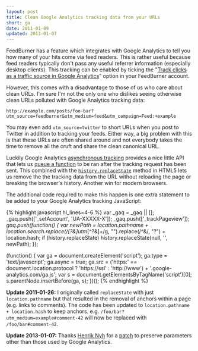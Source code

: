 ```yaml
---
layout: post
title: Clean Google Analytics tracking data from your URLs
short: ga
date: 2011-01-09
updated: 2013-01-07
---
```


FeedBurner has a feature which integrates with Google Analytics to tell you how many of your hits come via feed readers. This is rather useful because feed readers typically don't pass any useful referrer information (especially desktop clients). This tracking can be enabled by ticking the "[Track clicks as a traffic source in Google Analytics](http://www.google.com/support/feedburner/bin/answer.py?hl=en&answer=165769)" option in your FeedBurner account.

However, this comes with a disadvantage to those of us who care about clean URLs. I'm sure I'm not the only one who dislikes seeing otherwise clean URLs polluted with Google Analytics tracking data:

    http://example.com/posts/foo-bar?utm_source=feedburner&utm_medium=feed&utm_campaign=Feed:+example

You may even add `utm_source=twitter` to short URLs when you post to Twitter in addition to tracking your feeds. Either way, a big problem with this is that these URLs are often shared around and not everybody takes the time to remove all the cruft and share the clean canonical URL.

Luckily Google Analytics [asynchronous tracking](http://code.google.com/apis/analytics/docs/tracking/asyncTracking.html) provides a nice little API that lets us [queue a function](http://code.google.com/apis/analytics/docs/tracking/asyncUsageGuide.html#PushingFunctions) to be ran after the tracking request has been sent. This combined with the [`history.replaceState`](https://developer.mozilla.org/en/DOM/Manipulating_the_browser_history#The_replaceState%28%29.c2.a0method) method in HTML5 lets us remove the the tracking data from the URL without reloading the page or breaking the browser's history. Another win for modern browsers.

The additional code required to make this happen is one extra statement to be added to your Google Analytics tracking JavaScript:

{% highlight javascript hl_lines=4-6 %}
var _gaq = _gaq || [];
_gaq.push(['_setAccount', 'UA-XXXXX-X']);
_gaq.push(['_trackPageview']);
_gaq.push(function() {
  var newPath = location.pathname + location.search.replace(/[?&]utm_[^?&]+/g, "").replace(/^&/, "?") + location.hash;
  if (history.replaceState) history.replaceState(null, '', newPath);
});

(function() {
  var ga = document.createElement('script'); ga.type = 'text/javascript'; ga.async = true;
  ga.src = ('https:' == document.location.protocol ? 'https://ssl' : 'http://www') + '.google-analytics.com/ga.js';
  var s = document.getElementsByTagName('script')[0]; s.parentNode.insertBefore(ga, s);
})();
{% endhighlight %}

**Update 2011-01-26:** I originally called `replaceState` with just `location.pathname` but that resulted in the removal of anchors within a page (e.g. links to comments). The code has been updated to `location.pathname + location.hash` to keep anchors. e.g. `/foo/bar?utm_medium=example#comment-42` will now be replaced with `/foo/bar#comment-42`.

**Update 2013-01-07:** Thanks [Henrik Nyh](http://henrik.nyh.se/) for a [patch](#comment-758637324) to preserve parameters other than those used by Google Analytics.
